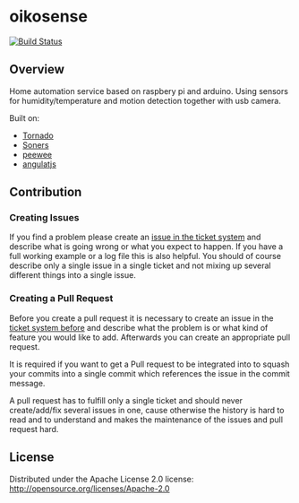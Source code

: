 # oikosense
[![Build Status](https://travis-ci.org/cpapazaf/oikosense.svg?branch=master)](https://travis-ci.org/cpapazaf/oikosense)

## Overview
Home automation service based on raspbery pi and arduino. Using sensors for humidity/temperature and motion detection together with usb camera.

Built on:
* [Tornado](http://www.tornadoweb.org/)
* [Soners](https://github.com/cpapazaf/soners)
* [peewee](https://github.com/coleifer/peewee)
* [angulatjs](https://angularjs.org/)

## Contribution

### Creating Issues

If you find a problem please create an 
[issue in the ticket system](https://github.com/xpapazaf/oikosense/issues)
and describe what is going wrong or what you expect to happen.
If you have a full working example or a log file this is also helpful.
You should of course describe only a single issue in a single ticket and not 
mixing up several different things into a single issue.

### Creating a Pull Request

Before you create a pull request it is necessary to create an issue in
the [ticket system before](https://github.com/xpapazaf/oikosense/issues)
and describe what the problem is or what kind of feature you would like
to add. Afterwards you can create an appropriate pull request.

It is required if you want to get a Pull request to be integrated into to squash your
commits into a single commit which references the issue in the commit message.

A pull request has to fulfill only a single ticket and should never create/add/fix
several issues in one, cause otherwise the history is hard to read and to understand 
and makes the maintenance of the issues and pull request hard.

## License

Distributed under the Apache License 2.0 license: http://opensource.org/licenses/Apache-2.0

